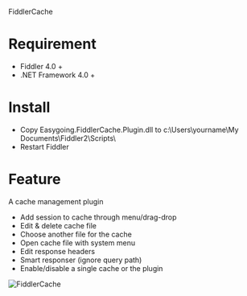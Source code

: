 FiddlerCache

# Requirement
- Fiddler 4.0 +
- .NET Framework 4.0 +

# Install
- Copy Easygoing.FiddlerCache.Plugin.dll to c:\Users\yourname\My Documents\Fiddler2\Scripts\
- Restart Fiddler

# Feature
A cache management plugin

- Add session to cache through menu/drag-drop
- Edit & delete cache file
- Choose another file for the cache
- Open cache file with system menu
- Edit response headers
- Smart responser (ignore query path)
- Enable/disable a single cache or the plugin

![FiddlerCache](https://raw.github.com/shootsoft/Easygoing.FiddlerCache/master/doc/img/snap.png "FiddlerCache snapshot")
